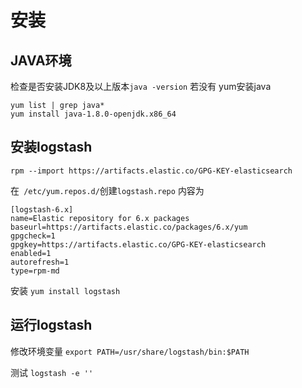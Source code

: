 # 安装
## JAVA环境
检查是否安装JDK8及以上版本`java -version`
若没有
yum安装java
```
yum list | grep java*
yum install java-1.8.0-openjdk.x86_64
```

## 安装logstash
```
rpm --import https://artifacts.elastic.co/GPG-KEY-elasticsearch
```
在` /etc/yum.repos.d/`创建`logstash.repo`
内容为
```
[logstash-6.x]
name=Elastic repository for 6.x packages
baseurl=https://artifacts.elastic.co/packages/6.x/yum
gpgcheck=1
gpgkey=https://artifacts.elastic.co/GPG-KEY-elasticsearch
enabled=1
autorefresh=1
type=rpm-md
```
安装
`yum install logstash`

## 运行logstash
修改环境变量
`export PATH=/usr/share/logstash/bin:$PATH`

测试
`logstash -e ''`
